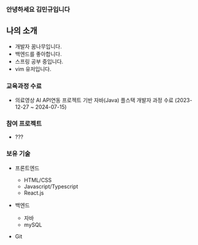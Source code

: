 ### 안녕하세요 김민규입니다

## 나의 소개
- 개발자 꿈나무입니다.
- 백엔드를 좋아합니다.
- 스프링 공부 중입니다.
- vim 유저입니다.

### 교육과정 수료
- 의료영상 AI API연동 프로젝트 기반 자바(Java) 플스택 개발자 과정 수료 (2023-12-27 ~ 2024-07-15)

### 참여 프로젝트
- ???

### 보유 기술
- 프론트엔드
  - HTML/CSS
  - Javascript/Typescript
  - React.js
 
- 백엔드
  - 자바
  - mySQL

- Git
